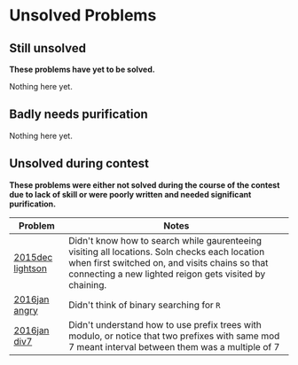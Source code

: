 # Unsolved Problems

## Still unsolved

**These problems have yet to be solved.**

Nothing here yet.

## Badly needs purification

Nothing here yet.

## Unsolved during contest

**These problems were either not solved during the course of the contest due to lack of skill or were poorly written and needed significant purification.**

| Problem | Notes |
|----|----|
[2015dec lightson](./2015dec/xlightson/xmain_lightson.cpp) | Didn't know how to search while gaurenteeing visiting all locations. Soln checks each location when first switched on, and visits chains so that connecting a new lighted reigon gets visited by chaining.
[2016jan angry](./2016jan/xangry/xnew_angry.cpp) | Didn't think of binary searching for `R`
[2016jan div7](./2016jan/xdiv7/xmain_div7.cpp) | Didn't understand how to use prefix trees with modulo, or notice that two prefixes with same mod 7 meant interval between them was a multiple of  7
